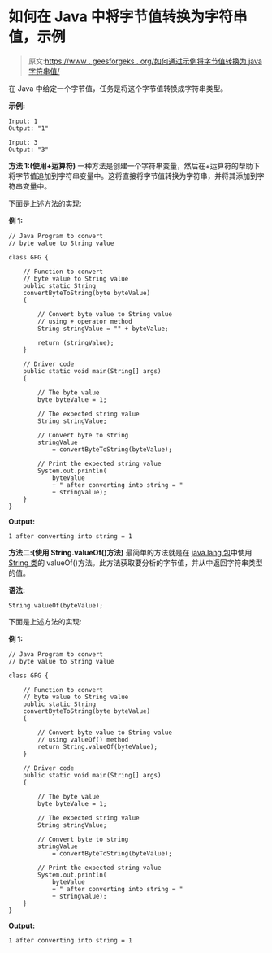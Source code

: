 # 如何在 Java 中将字节值转换为字符串值，示例

> 原文:[https://www . geesforgeks . org/如何通过示例将字节值转换为 java 字符串值/](https://www.geeksforgeeks.org/how-to-convert-a-byte-value-to-string-value-in-java-with-examples/)

在 Java 中给定一个字节值，任务是将这个字节值转换成字符串类型。

**示例:**

```
Input: 1
Output: "1"

Input: 3
Output: "3"

```

**方法 1:(使用+运算符)**
一种方法是创建一个字符串变量，然后在+运算符的帮助下将字节值追加到字符串变量中。这将直接将字节值转换为字符串，并将其添加到字符串变量中。

下面是上述方法的实现:

**例 1:**

```
// Java Program to convert
// byte value to String value

class GFG {

    // Function to convert
    // byte value to String value
    public static String
    convertByteToString(byte byteValue)
    {

        // Convert byte value to String value
        // using + operator method
        String stringValue = "" + byteValue;

        return (stringValue);
    }

    // Driver code
    public static void main(String[] args)
    {

        // The byte value
        byte byteValue = 1;

        // The expected string value
        String stringValue;

        // Convert byte to string
        stringValue
            = convertByteToString(byteValue);

        // Print the expected string value
        System.out.println(
            byteValue
            + " after converting into string = "
            + stringValue);
    }
}
```

**Output:**

```
1 after converting into string = 1

```

**方法二:(使用 String.valueOf()方法)**
最简单的方法就是在 [java.lang 包](https://www.geeksforgeeks.org/java-lang-package-java/)中使用 [String 类](https://www.geeksforgeeks.org/strings-in-java/)的 valueOf()方法。此方法获取要分析的字节值，并从中返回字符串类型的值。

**语法:**

```
String.valueOf(byteValue);

```

下面是上述方法的实现:

**例 1:**

```
// Java Program to convert
// byte value to String value

class GFG {

    // Function to convert
    // byte value to String value
    public static String
    convertByteToString(byte byteValue)
    {

        // Convert byte value to String value
        // using valueOf() method
        return String.valueOf(byteValue);
    }

    // Driver code
    public static void main(String[] args)
    {

        // The byte value
        byte byteValue = 1;

        // The expected string value
        String stringValue;

        // Convert byte to string
        stringValue
            = convertByteToString(byteValue);

        // Print the expected string value
        System.out.println(
            byteValue
            + " after converting into string = "
            + stringValue);
    }
}
```

**Output:**

```
1 after converting into string = 1

```